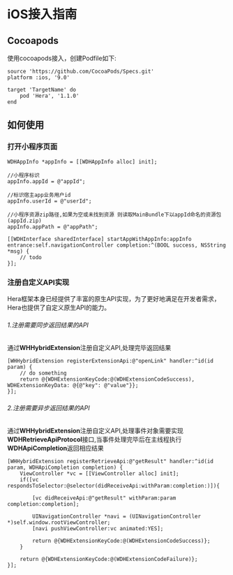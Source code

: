 # iOS接入指南

## Cocoapods

使用cocoapods接入，创建Podfile如下:

```text
source 'https://github.com/CocoaPods/Specs.git'
platform :ios, '9.0'

target 'TargetName' do
    pod 'Hera', '1.1.0'
end
```
## 如何使用

### 打开小程序页面
```objc
WDHAppInfo *appInfo = [[WDHAppInfo alloc] init];

//小程序标识
appInfo.appId = @"appId";       

//标识宿主app业务用户id
appInfo.userId = @"userId";     

//小程序资源zip路径,如果为空或未找到资源 则读取MainBundle下以appId命名的资源包(appId.zip)
appInfo.appPath = @"appPath";   

[[WDHInterface sharedInterface] startAppWithAppInfo:appInfo entrance:self.navigationController completion:^(BOOL success, NSString *msg) {
    // todo
}];
```

### 注册自定义API实现
Hera框架本身已经提供了丰富的原生API实现，为了更好地满足在开发者需求，Hera也提供了自定义原生API的能力。

###### 1.注册需要同步返回结果的API
通过**WHHybridExtension**注册自定义API,处理完毕返回结果
```objc
[WHHybridExtension registerExtensionApi:@"openLink" handler:^id(id param) {
    // do something	
    return @{WDHExtensionKeyCode:@(WDHExtensionCodeSuccess), WDHExtensionKeyData: @{@"key": @"value"}};
}];
```

###### 2.注册需要异步返回结果的API
通过**WHHybridExtension**注册自定义API,处理事件对象需要实现**WDHRetrieveApiProtocol**接口,当事件处理完毕后在主线程执行**WDHApiCompletion**返回相应结果
```objc
[WHHybridExtension registerRetrieveApi:@"getResult" handler:^id(id param, WDHApiCompletion completion) {
    ViewController *vc = [[ViewController alloc] init];
    if([vc respondsToSelector:@selector(didReceiveApi:withParam:completion:)]){
    
        [vc didReceiveApi:@"getResult" withParam:param completion:completion];
        
        UINavigationController *navi = (UINavigationController *)self.window.rootViewController;
        [navi pushViewController:vc animated:YES];
            
        return @{WDHExtensionKeyCode:@(WDHExtensionCodeSuccess)};
    }
    
    return @{WDHExtensionKeyCode:@(WDHExtensionCodeFailure)};
}];
```

